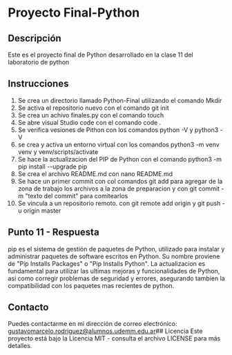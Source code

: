 # Proyecto Final-Python

## Descripción
Este es el proyecto final de Python desarrollado en la clase 11 del laboratorio de python

## Instrucciones
1. Se crea un directorio llamado Python-Final utilizando el comando Mkdir
2. Se activa el repositorio nuevo con el comando git init
2. Se crea un achivo finales.py con el comando touch
3. Se abre visual Studio code con el comando code .
4. Se verifica vesiones de Pithon con los comandos python -V y python3 -V
5. se crea y activa un entorno virtual con los comandos python3 -m venv venv y venv/scripts/activate
6. Se hace la actualizacion del PIP de Python con el comando python3 -m pip install --upgrade pip 
7. Se crea el archivo README.md con nano README.md
8. Se hace un primer commit con col comandos git add para agregar de la zona de trabajo los archivos a la zona de preparacion
y con git commit -m "texto del commit" para comitearlos
9. Se vincula a un repositorio remoto. con git remote add origin <URL> y git push -u origin master


## Punto 11 - Respuesta

pip es el sistema de gestión de paquetes de Python, utilizado para instalar y administrar 
paquetes de software escritos en Python. Su nombre proviene de "Pip Installs Packages" o "Pip Installs Python". 
La actualizacion es fundamental para utilizar las ultimas mejoras y funcionalidades de Python, asi como
corregir problemas de seguridad y errores, asegurando tambien la compatibilidad con los paquetes mas recientes
de python.

## Contacto
Puedes contactarme en mi dirección de correo electrónico: gustavomarcelo.rodriguez@alumnos.udemm.edu.ar## Licencia
Este proyecto está bajo la Licencia MIT - consulta el archivo LICENSE para más detalles.
